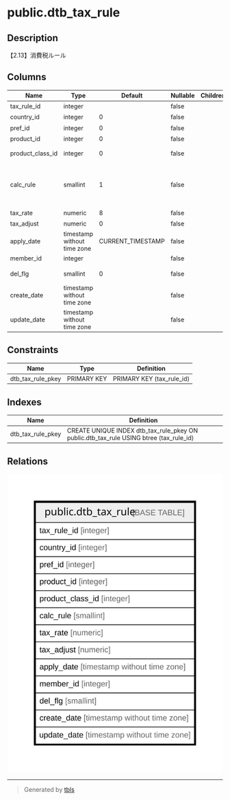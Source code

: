 # public.dtb_tax_rule

## Description

【2.13】消費税ルール

## Columns

| Name | Type | Default | Nullable | Children | Parents | Comment |
| ---- | ---- | ------- | -------- | -------- | ------- | ------- |
| tax_rule_id | integer |  | false |  |  | 税率ID |
| country_id | integer | 0 | false |  |  | 国ID |
| pref_id | integer | 0 | false |  |  | 地域ID |
| product_id | integer | 0 | false |  |  | 商品ID |
| product_class_id | integer | 0 | false |  |  | 商品規格ID |
| calc_rule | smallint | 1 | false |  |  | 課税規則（四捨五入、切り上げ、切り捨て） |
| tax_rate | numeric | 8 | false |  |  | 消費税率 |
| tax_adjust | numeric | 0 | false |  |  | 固定金額 |
| apply_date | timestamp without time zone | CURRENT_TIMESTAMP | false |  |  | 適用日 |
| member_id | integer |  | false |  |  | 作成者ID |
| del_flg | smallint | 0 | false |  |  | 削除フラグ |
| create_date | timestamp without time zone |  | false |  |  | 作成日時 |
| update_date | timestamp without time zone |  | false |  |  | 更新日時 |

## Constraints

| Name | Type | Definition |
| ---- | ---- | ---------- |
| dtb_tax_rule_pkey | PRIMARY KEY | PRIMARY KEY (tax_rule_id) |

## Indexes

| Name | Definition |
| ---- | ---------- |
| dtb_tax_rule_pkey | CREATE UNIQUE INDEX dtb_tax_rule_pkey ON public.dtb_tax_rule USING btree (tax_rule_id) |

## Relations

![er](public.dtb_tax_rule.svg)

---

> Generated by [tbls](https://github.com/k1LoW/tbls)
